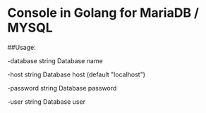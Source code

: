# Console in Golang for MariaDB / MYSQL

##Usage:

-database string
Database name

-host string
Database host (default "localhost")

-password string
Database password

-user string
Database user

